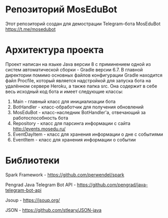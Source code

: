 # Репозиторий MosEduBot
Этот репозиторий создан для демострации Telegram-бота MosEduBot <https://t.me/mosedubot> 

# Архитектура проекта
Проект написан на языке Java версии 8 с приминением одной из систем автоматической сборки - Gradle версии 6.7.
В главной директории помимо основных файлов конфигурации Gradle находится файл Procfile, который является надстройкой для запуска бота на удалённом сервере Heroku, а также папка src. Она содержит в себе весь исходный код бота и имеет следующие классы:

1) Main - главный класс для инициализации бота
2) BotHandler - класс-обработчик для получения обновлений
3) MosEduBot - класс-наследник BotHandler'a, отвечающий за работоспособность бота
4) Repository - класс для парсинга информации с сайта <http://events.mosedu.ru/> 
5) EventDayItem - класс для хранения информации о дне с событиями
6) EventItem - класс для хранения информации о событии


# Библиотеки
Spark Framework - <https://github.com/perwendel/spark>

Pengrad Java Telegram Bot API - <https://github.com/pengrad/java-telegram-bot-api>

Jsoup - <https://jsoup.org/>

JSON - <https://github.com/stleary/JSON-java>
